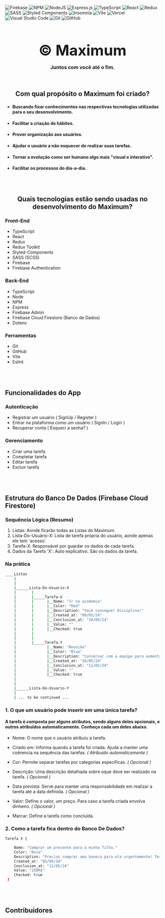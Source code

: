 ![Firebase](https://img.shields.io/badge/firebase-a08021?style=for-the-badge&logo=firebase&logoColor=ffcd34)
![NPM](https://img.shields.io/badge/NPM-%23CB3837.svg?style=for-the-badge&logo=npm&logoColor=white)
![NodeJS](https://img.shields.io/badge/node.js-6DA55F?style=for-the-badge&logo=node.js&logoColor=white)
![Express.js](https://img.shields.io/badge/express.js-%23404d59.svg?style=for-the-badge&logo=express&logoColor=%2361DAFB)
![TypeScript](https://img.shields.io/badge/typescript-%23007ACC.svg?style=for-the-badge&logo=typescript&logoColor=white)
![React](https://img.shields.io/badge/react-%2320232a.svg?style=for-the-badge&logo=react&logoColor=%2361DAFB)
![Redux](https://img.shields.io/badge/redux-%23593d88.svg?style=for-the-badge&logo=redux&logoColor=white)
![SASS](https://img.shields.io/badge/SASS-hotpink.svg?style=for-the-badge&logo=SASS&logoColor=white)
![Styled Components](https://img.shields.io/badge/styled--components-DB7093?style=for-the-badge&logo=styled-components&logoColor=white)
![Insomnia](https://img.shields.io/badge/Insomnia-black?style=for-the-badge&logo=insomnia&logoColor=5849BE)
![Vite](https://img.shields.io/badge/vite-%23646CFF.svg?style=for-the-badge&logo=vite&logoColor=white)
![Vercel](https://img.shields.io/badge/vercel-%23000000.svg?style=for-the-badge&logo=vercel&logoColor=white)
![Visual Studio Code](https://img.shields.io/badge/Visual%20Studio%20Code-0078d7.svg?style=for-the-badge&logo=visual-studio-code&logoColor=white)
![Git](https://img.shields.io/badge/git-%23F05033.svg?style=for-the-badge&logo=git&logoColor=white)
![GitHub](https://img.shields.io/badge/github-%23121011.svg?style=for-the-badge&logo=github&logoColor=white)

# <h1 align="center" style="font-size: 3rem;"> &copy; Maximum <p style="font-size: 1rem;"> Juntos com você até o fim. </p></h1>

## <p align="center" style="margin-top: 4rem;">Com qual propósito o Maximum foi criado?</p>

-   #### Buscando fixar conhecimentos nas respectivas tecnologias utilizadas para o seu desenvolvimento.
-   #### Facilitar a criação de hábitos.
-   #### Prover organização aos usuários.
-   #### Ajudar o usuário a não esquecer de realizar suas tarefas.
-   #### Tornar a evolução como ser humano algo mais "visual e interativo".
-   #### Facilitar os processos do dia-a-dia.

## <p align="center" style="margin-top: 5rem;">Quais tecnologias estão sendo usadas no desenvolvimento do Maximum?</p>

### Front-End

-   TypeScript
-   React
-   Redux
-   Redux Toolkit
-   Styled-Components
-   SASS (SCSS)
-   Firebase
-   Firebase Authentication

### Back-End

-   TypeScript
-   Node
-   NPM
-   Express
-   Firebase Admin
-   Firebase Cloud Firestore (Banco de Dados)
-   Dotenv

### Ferramentas

-   Git
-   GitHub
-   Vite
-   Eslint

## <p style="margin-top: 5rem;">Funcionalidades do App</p>

### Autenticação

-   Registrar um usuário ( SignUp / Register )
-   Entrar na plataforma como um usuário ( SignIn / Login )
-   Recuperar conta ( Esqueci a senha? )

### Gerenciamento

-   Criar uma tarefa
-   Completar tarefa
-   Editar tarefa
-   Excluir tarefa

## <p style="margin-top: 5rem;">Estrutura do Banco De Dados (Firebase Cloud Firestore)</p>

### Sequência Lógica (Resumo)

1.  Listas: Aonde ficarão todas as Listas do Maximum.
2.  Lista-Do-Usuário-X: Lista de tarefa própria do usuário, aonde apenas ele tem 'acesso'.
3.  Tarefa-X: Responsável por guardar os dados de cada tarefa.
4.  Dados da Tarefa 'X': Auto explicativo. São os dados da tarefa.

### Na prática

```bash
____Listas
    |
    |
    |______Lista-Do-Usuario-X
    |       |
    |       |_____Tarefa-X
    |       |      |__Name: "Ir na academia"
    |       |      |__Color: "Red"
    |       |      |__Description: "Você consegue! Disciplina!"
    |       |      |__Created_at: "09/05/24"
    |       |      |__Conclusion_at: "10/05/24"
    |       |      |__Value: ""
    |       |      |__Checked: true
    |       |
    |       |
    |       |_____Tarefa-Y
    |              |__Name: "Reunião"
    |              |__Color: "Blue"
    |              |__Description: "Conversar com a equipe para aumentar as metas semanais."
    |              |__Created_at: "10/05/24"
    |              |__Conclusion_at: "11/05/24"
    |              |__Value: ""
    |              |__Checked: true
    |
    |
    |______Lista-Do-Usuario-Y
    |
    | ... to be continued ...

```

### 1. O que um usuário pode inserir em uma única tarefa?

#### A tarefa é composta por alguns atributos, sendo alguns deles opcionais, e outros atribuídos automaticamente. Conheça cada um deles abaixo.

-   Nome: O nome que o usuário atribuiu a tarefa.
-   Criado em: Informa quando a tarefa foi criada. Ajuda a manter uma coêrencia na sequência das tarefas. _( Atribuído automaticamente )_

-   Cor: Permite separar tarefas por categorias específicas. _( Opcional )_
-   Descrição: Uma descrição detalhada sobre oque deve ser realizado na tarefa. _( Opcional )_
-   Data prevista: Serve para manter uma responsabilidade em realizar a tarefa até a data definida. _( Opcional )_
-   Valor: Define o valor, um preço. Para caso a tarefa criada envolva dinheiro. _( Opcional )_
-   Marcar: Define a tarefa como concluída.

### 2. Como a tarefa fica dentro do Banco De Dados?

```bash
Tarefa X {

    Name: "Comprar um presente para a minha filha."
    Color: "Rosa"
    Description: "Preciso comprar uma boneca para ela urgentemente! Terça é seu aniversário!"
    Created_at: "05/05/24"
    Conclusion_at: "11/05/24"
    Value: "250R$"
    Checked: true
 }
```

## <p style="margin-top: 5rem;">Contribuídores</p>
